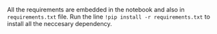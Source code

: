 All the requirements are embedded in the notebook and also in `requirements.txt` file. 
Run the line `!pip install -r requirements.txt` to install all the neccesary dependency.